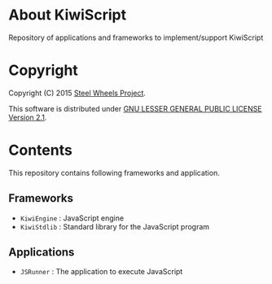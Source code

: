 # About KiwiScript
Repository of applications and frameworks to implement/support KiwiScript

# Copyright
Copyright (C) 2015 [Steel Wheels Project](https://sites.google.com/site/steelwheelsproject/).

This software is distributed under [GNU LESSER GENERAL PUBLIC LICENSE Version 2.1](https://www.gnu.org/licenses/lgpl-2.1-standalone.html).

# Contents
This repository contains following frameworks and application.
## Frameworks
* `KiwiEngine` : JavaScript engine
* `KiwiStdlib` : Standard library for the JavaScript program

## Applications
* `JSRunner`  : The application to execute JavaScript
